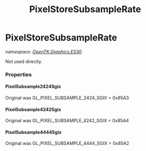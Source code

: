 ﻿---
title: PixelStoreSubsampleRate
---

# PixelStoreSubsampleRate
_namespace: [OpenTK.Graphics.ES30](N-OpenTK.Graphics.ES30.html)_

Not used directly.



### Properties

#### PixelSubsample2424Sgix
Original was GL_PIXEL_SUBSAMPLE_2424_SGIX = 0x85A3
#### PixelSubsample4242Sgix
Original was GL_PIXEL_SUBSAMPLE_4242_SGIX = 0x85A4
#### PixelSubsample4444Sgix
Original was GL_PIXEL_SUBSAMPLE_4444_SGIX = 0x85A2

